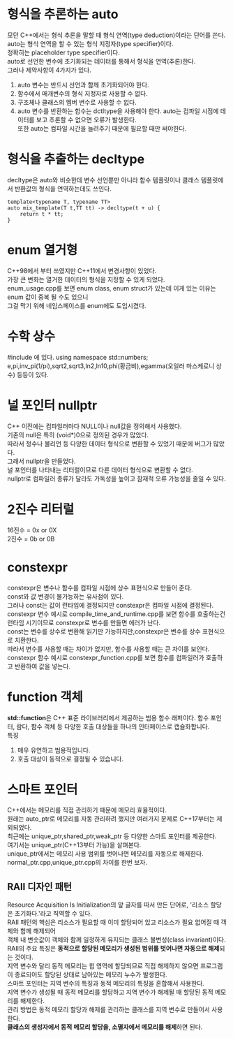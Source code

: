 # 형식을 추론하는 auto
모던 C++에서는 형식 추론을 말할 때 형식 연역(type deduction)이라는 단어를 쓴다.<br>
auto는 형식 연역을 할 수 있는 형식 지정자(type specifier)이다.<br>
정확히는 placeholder type specifier이다.<br>
auto로 선언한 변수에 초기화되는 데이터를 통해서 형식을 연역(추론)한다.<br>
그러나 제약사항이 4가지가 있다.<br>
1. auto 변수는 반드시 선언과 함께 초기화되어야 한다.
2. 함수에서 매개변수의 형식 지정자로 사용할 수 없다.
3. 구조체나 클래스의 멤버 변수로 사용할 수 없다.
4. auto 변수를 반환하는 함수는 dctltype을 사용해야 한다.
auto는 컴파일 시점에 데이터를 보고 추론할 수 없으면 오류가 발생한다.<br>
또한 auto는 컴파일 시간을 늘려주기 때문에 필요할 때만 써야한다.<br>

# 형식을 추출하는 decltype
decltype은 auto와 비슷한데 변수 선언뿐만 아니라 함수 템플릿이나 클래스 템플릿에서 반환값의 형식을 연역하는데도 쓰인다.<br>
```
template<typename T, typename TT>
auto mix_template(T t,TT tt) -> decltype(t + u) {
    return t * tt;
}
```

# enum 열거형
C++98에서 부터 쓰였지만 C++11에서 변경사항이 있었다.<br>
가장 큰 변화는 열거한 데이터의 형식을 지정할 수 있게 되었다.<br>
enum_usage.cpp를 보면 enum class, enum struct가 있는데 이게 있는 이유는 enum 값이 중복 될 수도 있으니 <br>
그걸 막기 위해 네임스페이스를 enum에도 도입시켰다.<br>

# 수학 상수
#include <numbers>에 있다. using namespace std::numbers;<br>
e,pi,inv_pi(1/pi),sqrt2,sqrt3,ln2,ln10,phi(황금비),egamma(오일러 마스케로니 상수) 등등이 있다.<br>

# 널 포인터 nullptr
C++ 이전에는 컴파일러마다 NULL이나 null값을 정의해서 사용했다.<br>
기존의 null은 특히 (void*)0으로 정의된 경우가 많았다.<br>
따라서 정수나 불리언 등 다양한 데이터 형식으로 변환할 수 있었기 때문에 버그가 많았다.<br>
그래서 nullptr을 만들었다.<br>
널 포인터를 나타내는 리터럴이므로 다른 데이터 형식으로 변환할 수 없다.<br>
nullptr로 컴파일러 종류가 달라도 가독성을 높이고 잠재적 오류 가능성을 줄일 수 있다.<br>

# 2진수 리터럴
16진수 = 0x or 0X<br>
2진수 = 0b or 0B

# constexpr
constexpr은 변수나 함수를 컴파일 시점에 상수 표현식으로 만들어 준다.<br>
const와 값 변경이 불가능하는 유사점이 있다.<br>
그러나 const는 값이 런타임에 결정되지만 constexpr은 컴파일 시점에 결정된다.<br>
constexpr 변수 예시로 compile_time_and_runtime.cpp를 보면 함수를 호출하는건 런타임 시기이므로 constexpr로 변수를 만들면 에러가 난다.<br>
const는 변수를 상수로 변환해 읽기만 가능하지만,constexpr은 변수를 상수 표현식으로 치환한다.<br>
따라서 변수를 사용할 때는 차이가 없지만, 함수를 사용할 때는 큰 차이를 보인다.
constexpr 함수 예시로 constexpr_function.cpp를 보면 함수를 컴파일러가 호출하고 반환하여 값을 넣는다.<br>

# function 객체
**std::function**은 C++ 표준 라이브러리에서 제공하는 범용 함수 래퍼이다. 함수 포인터, 람다, 함수 객체 등 다양한 호출 대상들을 하나의 인터페이스로 캡슐화합니다.<br>
특징<br>
1. 매우 유연하고 범용적입니다.
2. 호출 대상이 동적으로 결정될 수 있습니다.

# 스마트 포인터
C++에서는 메모리를 직접 관리하기 때문에 메모리 효율적이다.<br>
원래는 auto_ptr로 메모리를 자동 관리하려 했지만 여러가지 문제로 C++17부터는 제외되었다.<br>
최근에는 unique_ptr,shared_ptr,weak_ptr 등 다양한 스마트 포인터를 제공한다.<br>
여기서는 unique_ptr(C++13부터 가능)을 살펴본다.<br>
unique_ptr에서는 메모리 사용 범위를 벗어나면 메모리를 자동으로 해제한다.<br>
normal_ptr.cpp,unique_ptr.cpp의 차이를 한번 보자.<br>

## RAII 디자인 패턴
Resource Acquisition Is Initialization의 앞 글자를 따서 만든 단어로, '리소스 할당은 초기화다.'라고 직역할 수 있다.<br>
RAII 패턴의 핵심은 리소스가 필요할 때 이미 할당되어 있고 리소스가 필요 없어질 때 객체와 함께 해제되어<br>
객체 내 변숫값이 객체와 함께 일정하게 유지되는 클래스 불변성(class invariant)이다.<br>
RAII의 주요 특징은 **동적으로 할당된 메모리가 생성된 범위를 벗어나면 자동으로 해제**되는 것이다.<br>
지역 변수와 달리 동적 메모리는 힙 영역에 할당되므로 직접 해제하지 않으면 프로그램이 종료되어도 할당된 상태로 남아있는 메모리 누수가 발생한다.<br>
스마트 포인터는 지역 변수의 특징과 동적 메모리의 특징을 혼합해서 사용한다.<br>
지역 변수가 생성될 때 동적 메모리를 할당하고 지역 변수가 해제될 때 할당된 동적 메모리를 해제한다.<br>
관리 방법은 동적 메모리 할당과 해제를 관리하는 클래스를 지역 변수로 만들어서 사용한다.<br>
**클래스의 생성자에서 동적 메모리 할당을, 소멸자에서 메모리를 해제**하면 된다.<br>
